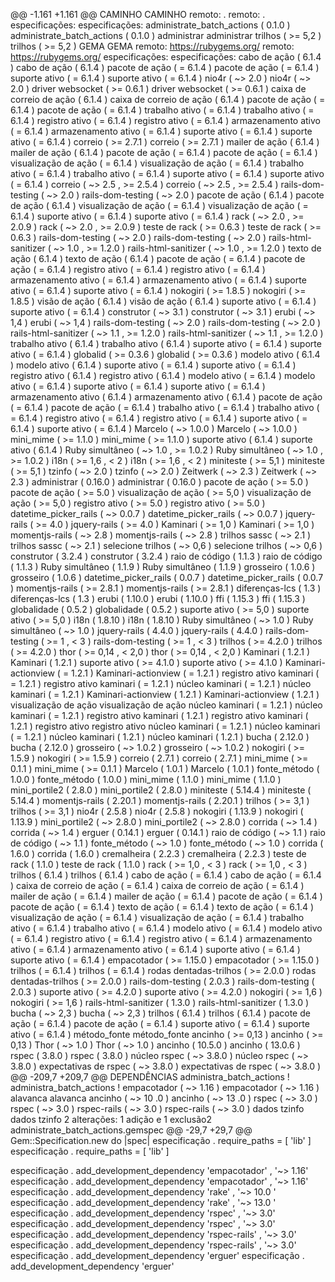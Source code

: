 @@ -1.161 +1.161 @@
CAMINHO	CAMINHO
  remoto:  .	  remoto:  .
  especificações:	  especificações:
    administrate_batch_actions ( 0.1.0 )	    administrate_batch_actions ( 0.1.0 )
      administrar	      administrar
      trilhos ( >=  5,2 )	      trilhos ( >=  5,2 )
GEMA	GEMA
  remoto:  https://rubygems.org/	  remoto:  https://rubygems.org/
  especificações:	  especificações:
    cabo de ação ( 6.1.4 )	    cabo de ação ( 6.1.4 )
      pacote de ação ( =  6.1.4 )	      pacote de ação ( =  6.1.4 )
      suporte ativo ( =  6.1.4 )	      suporte ativo ( =  6.1.4 )
      nio4r ( ~>  2.0 )	      nio4r ( ~>  2.0 )
      driver websocket ( >=  0.6.1 )	      driver websocket ( >=  0.6.1 )
    caixa de correio de ação ( 6.1.4 )	    caixa de correio de ação ( 6.1.4 )
      pacote de ação ( =  6.1.4 )	      pacote de ação ( =  6.1.4 )
      trabalho ativo ( =  6.1.4 )	      trabalho ativo ( =  6.1.4 )
      registro ativo ( =  6.1.4 )	      registro ativo ( =  6.1.4 )
      armazenamento ativo ( =  6.1.4 )	      armazenamento ativo ( =  6.1.4 )
      suporte ativo ( =  6.1.4 )	      suporte ativo ( =  6.1.4 )
      correio ( >=  2.7.1 )	      correio ( >=  2.7.1 )
    mailer de ação ( 6.1.4 )	    mailer de ação ( 6.1.4 )
      pacote de ação ( =  6.1.4 )	      pacote de ação ( =  6.1.4 )
      visualização de ação ( =  6.1.4 )	      visualização de ação ( =  6.1.4 )
      trabalho ativo ( =  6.1.4 )	      trabalho ativo ( =  6.1.4 )
      suporte ativo ( =  6.1.4 )	      suporte ativo ( =  6.1.4 )
      correio ( ~>  2.5 , >=  2.5.4 )	      correio ( ~>  2.5 , >=  2.5.4 )
      rails-dom-testing ( ~>  2.0 )	      rails-dom-testing ( ~>  2.0 )
    pacote de ação ( 6.1.4 )	    pacote de ação ( 6.1.4 )
      visualização de ação ( =  6.1.4 )	      visualização de ação ( =  6.1.4 )
      suporte ativo ( =  6.1.4 )	      suporte ativo ( =  6.1.4 )
      rack ( ~>  2.0 , >=  2.0.9 )	      rack ( ~>  2.0 , >=  2.0.9 )
      teste de rack ( >=  0.6.3 )	      teste de rack ( >=  0.6.3 )
      rails-dom-testing ( ~>  2.0 )	      rails-dom-testing ( ~>  2.0 )
      rails-html-sanitizer ( ~>  1.0 , >=  1.2.0 )	      rails-html-sanitizer ( ~>  1.0 , >=  1.2.0 )
    texto de ação ( 6.1.4 )	    texto de ação ( 6.1.4 )
      pacote de ação ( =  6.1.4 )	      pacote de ação ( =  6.1.4 )
      registro ativo ( =  6.1.4 )	      registro ativo ( =  6.1.4 )
      armazenamento ativo ( =  6.1.4 )	      armazenamento ativo ( =  6.1.4 )
      suporte ativo ( =  6.1.4 )	      suporte ativo ( =  6.1.4 )
      nokogiri ( >=  1.8.5 )	      nokogiri ( >=  1.8.5 )
    visão de ação ( 6.1.4 )	    visão de ação ( 6.1.4 )
      suporte ativo ( =  6.1.4 )	      suporte ativo ( =  6.1.4 )
      construtor ( ~>  3.1 )	      construtor ( ~>  3.1 )
      erubi ( ~>  1,4 )	      erubi ( ~>  1,4 )
      rails-dom-testing ( ~>  2.0 )	      rails-dom-testing ( ~>  2.0 )
      rails-html-sanitizer ( ~>  1.1 , >=  1.2.0 )	      rails-html-sanitizer ( ~>  1.1 , >=  1.2.0 )
    trabalho ativo ( 6.1.4 )	    trabalho ativo ( 6.1.4 )
      suporte ativo ( =  6.1.4 )	      suporte ativo ( =  6.1.4 )
      globalid ( >=  0.3.6 )	      globalid ( >=  0.3.6 )
    modelo ativo ( 6.1.4 )	    modelo ativo ( 6.1.4 )
      suporte ativo ( =  6.1.4 )	      suporte ativo ( =  6.1.4 )
    registro ativo ( 6.1.4 )	    registro ativo ( 6.1.4 )
      modelo ativo ( =  6.1.4 )	      modelo ativo ( =  6.1.4 )
      suporte ativo ( =  6.1.4 )	      suporte ativo ( =  6.1.4 )
    armazenamento ativo ( 6.1.4 )	    armazenamento ativo ( 6.1.4 )
      pacote de ação ( =  6.1.4 )	      pacote de ação ( =  6.1.4 )
      trabalho ativo ( =  6.1.4 )	      trabalho ativo ( =  6.1.4 )
      registro ativo ( =  6.1.4 )	      registro ativo ( =  6.1.4 )
      suporte ativo ( =  6.1.4 )	      suporte ativo ( =  6.1.4 )
      Marcelo ( ~>  1.0.0 )	      Marcelo ( ~>  1.0.0 )
      mini_mime ( >=  1.1.0 )	      mini_mime ( >=  1.1.0 )
    suporte ativo ( 6.1.4 )	    suporte ativo ( 6.1.4 )
      Ruby simultâneo ( ~>  1.0 , >=  1.0.2 )	      Ruby simultâneo ( ~>  1.0 , >=  1.0.2 )
      i18n ( >=  1,6 , <  2 )	      i18n ( >=  1,6 , <  2 )
      miniteste ( >=  5,1 )	      miniteste ( >=  5,1 )
      tzinfo ( ~>  2.0 )	      tzinfo ( ~>  2.0 )
      Zeitwerk ( ~>  2.3 )	      Zeitwerk ( ~>  2.3 )
    administrar ( 0.16.0 )	    administrar ( 0.16.0 )
      pacote de ação ( >=  5.0 )	      pacote de ação ( >=  5.0 )
      visualização de ação ( >=  5,0 )	      visualização de ação ( >=  5,0 )
      registro ativo ( >=  5.0 )	      registro ativo ( >=  5.0 )
      datetime_picker_rails ( ~>  0.0.7 )	      datetime_picker_rails ( ~>  0.0.7 )
      jquery-rails ( >=  4.0 )	      jquery-rails ( >=  4.0 )
      Kaminari ( >=  1,0 )	      Kaminari ( >=  1,0 )
      momentjs-rails ( ~>  2.8 )	      momentjs-rails ( ~>  2.8 )
      trilhos sassc ( ~>  2.1 )	      trilhos sassc ( ~>  2.1 )
      selecione trilhos ( ~>  0,6 )	      selecione trilhos ( ~>  0,6 )
    construtor ( 3.2.4 )	    construtor ( 3.2.4 )
    raio de código ( 1.1.3 )	    raio de código ( 1.1.3 )
    Ruby simultâneo ( 1.1.9 )	    Ruby simultâneo ( 1.1.9 )
    grosseiro ( 1.0.6 )	    grosseiro ( 1.0.6 )
    datetime_picker_rails ( 0.0.7 )	    datetime_picker_rails ( 0.0.7 )
      momentjs-rails ( >=  2.8.1 )	      momentjs-rails ( >=  2.8.1 )
    diferenças-lcs ( 1.3 )	    diferenças-lcs ( 1.3 )
    erubi ( 1.10.0 )	    erubi ( 1.10.0 )
    ffi ( 1.15.3 )	    ffi ( 1.15.3 )
    globalidade ( 0.5.2 )	    globalidade ( 0.5.2 )
      suporte ativo ( >=  5,0 )	      suporte ativo ( >=  5,0 )
    i18n ( 1.8.10 )	    i18n ( 1.8.10 )
      Ruby simultâneo ( ~>  1.0 )	      Ruby simultâneo ( ~>  1.0 )
    jquery-rails ( 4.4.0 )	    jquery-rails ( 4.4.0 )
      rails-dom-testing ( >=  1 , <  3 )	      rails-dom-testing ( >=  1 , <  3 )
      trilhos ( >=  4.2.0 )	      trilhos ( >=  4.2.0 )
      thor ( >=  0,14 , <  2,0 )	      thor ( >=  0,14 , <  2,0 )
    Kaminari ( 1.2.1 )	    Kaminari ( 1.2.1 )
      suporte ativo ( >=  4.1.0 )	      suporte ativo ( >=  4.1.0 )
      Kaminari-actionview ( =  1.2.1 )	      Kaminari-actionview ( =  1.2.1 )
      registro ativo kaminari ( =  1.2.1 )	      registro ativo kaminari ( =  1.2.1 )
      núcleo kaminari ( =  1.2.1 )	      núcleo kaminari ( =  1.2.1 )
    Kaminari-actionview ( 1.2.1 )	    Kaminari-actionview ( 1.2.1 )
      visualização de ação	      visualização de ação
      núcleo kaminari ( =  1.2.1 )	      núcleo kaminari ( =  1.2.1 )
    registro ativo kaminari ( 1.2.1 )	    registro ativo kaminari ( 1.2.1 )
      registro ativo	      registro ativo
      núcleo kaminari ( =  1.2.1 )	      núcleo kaminari ( =  1.2.1 )
    núcleo kaminari ( 1.2.1 )	    núcleo kaminari ( 1.2.1 )
    bucha ( 2.12.0 )	    bucha ( 2.12.0 )
      grosseiro ( ~>  1.0.2 )	      grosseiro ( ~>  1.0.2 )
      nokogiri ( >=  1.5.9 )	      nokogiri ( >=  1.5.9 )
    correio ( 2.7.1 )	    correio ( 2.7.1 )
      mini_mime ( >=  0.1.1 )	      mini_mime ( >=  0.1.1 )
    Marcelo ( 1.0.1 )	    Marcelo ( 1.0.1 )
    fonte_método ( 1.0.0 )	    fonte_método ( 1.0.0 )
    mini_mime ( 1.1.0 )	    mini_mime ( 1.1.0 )
    mini_portile2 ( 2.8.0 )	    mini_portile2 ( 2.8.0 )
    miniteste ( 5.14.4 )	    miniteste ( 5.14.4 )
    momentjs-rails ( 2.20.1 )	    momentjs-rails ( 2.20.1 )
      trilhos ( >=  3,1 )	      trilhos ( >=  3,1 )
    nio4r ( 2.5.8 )	    nio4r ( 2.5.8 )
    nokogiri ( 1.13.9 )	    nokogiri ( 1.13.9 )
      mini_portile2 ( ~>  2.8.0 )	      mini_portile2 ( ~>  2.8.0 )
      corrida ( ~>  1.4 )	      corrida ( ~>  1.4 )
    erguer ( 0.14.1 )	    erguer ( 0.14.1 )
      raio de código ( ~>  1.1 )	      raio de código ( ~>  1.1 )
      fonte_método ( ~>  1.0 )	      fonte_método ( ~>  1.0 )
    corrida ( 1.6.0 )	    corrida ( 1.6.0 )
    cremalheira ( 2.2.3 )	    cremalheira ( 2.2.3 )
    teste de rack ( 1.1.0 )	    teste de rack ( 1.1.0 )
      rack ( >=  1,0 , <  3 )	      rack ( >=  1,0 , <  3 )
    trilhos ( 6.1.4 )	    trilhos ( 6.1.4 )
      cabo de ação ( =  6.1.4 )	      cabo de ação ( =  6.1.4 )
      caixa de correio de ação ( =  6.1.4 )	      caixa de correio de ação ( =  6.1.4 )
      mailer de ação ( =  6.1.4 )	      mailer de ação ( =  6.1.4 )
      pacote de ação ( =  6.1.4 )	      pacote de ação ( =  6.1.4 )
      texto de ação ( =  6.1.4 )	      texto de ação ( =  6.1.4 )
      visualização de ação ( =  6.1.4 )	      visualização de ação ( =  6.1.4 )
      trabalho ativo ( =  6.1.4 )	      trabalho ativo ( =  6.1.4 )
      modelo ativo ( =  6.1.4 )	      modelo ativo ( =  6.1.4 )
      registro ativo ( =  6.1.4 )	      registro ativo ( =  6.1.4 )
      armazenamento ativo ( =  6.1.4 )	      armazenamento ativo ( =  6.1.4 )
      suporte ativo ( =  6.1.4 )	      suporte ativo ( =  6.1.4 )
      empacotador ( >=  1.15.0 )	      empacotador ( >=  1.15.0 )
      trilhos ( =  6.1.4 )	      trilhos ( =  6.1.4 )
      rodas dentadas-trilhos ( >=  2.0.0 )	      rodas dentadas-trilhos ( >=  2.0.0 )
    rails-dom-testing ( 2.0.3 )	    rails-dom-testing ( 2.0.3 )
      suporte ativo ( >=  4.2.0 )	      suporte ativo ( >=  4.2.0 )
      nokogiri ( >=  1,6 )	      nokogiri ( >=  1,6 )
    rails-html-sanitizer ( 1.3.0 )	    rails-html-sanitizer ( 1.3.0 )
      bucha ( ~>  2,3 )	      bucha ( ~>  2,3 )
    trilhos ( 6.1.4 )	    trilhos ( 6.1.4 )
      pacote de ação ( =  6.1.4 )	      pacote de ação ( =  6.1.4 )
      suporte ativo ( =  6.1.4 )	      suporte ativo ( =  6.1.4 )
      método_fonte	      método_fonte
      ancinho ( >=  0,13 )	      ancinho ( >=  0,13 )
      Thor ( ~>  1.0 )	      Thor ( ~>  1.0 )
    ancinho ( 10.5.0 )	    ancinho ( 13.0.6 )
    rspec ( 3.8.0 )	    rspec ( 3.8.0 )
      núcleo rspec ( ~>  3.8.0 )	      núcleo rspec ( ~>  3.8.0 )
      expectativas de rspec ( ~>  3.8.0 )	      expectativas de rspec ( ~>  3.8.0 )
@@ -209,7 +209,7 @@ DEPENDÊNCIAS
  administra_batch_actions !	  administra_batch_actions !
  empacotador ( ~>  1.16 )	  empacotador ( ~>  1.16 )
  alavanca	  alavanca
  ancinho ( ~>  10 .0 )	  ancinho ( ~>  13 .0 )
  rspec ( ~>  3.0 )	  rspec ( ~>  3.0 )
  rspec-rails ( ~>  3.0 )	  rspec-rails ( ~>  3.0 )
  dados tzinfo	  dados tzinfo
  2 alterações: 1 adição e 1 exclusão2 
administrate_batch_actions.gemspec
@@ -29,7 +29,7 @@ Gem::Specification.new do |spec|
  especificação . require_paths  =  [ 'lib' ]	  especificação . require_paths  =  [ 'lib' ]


  especificação . add_development_dependency  'empacotador' ,  '~> 1.16'	  especificação . add_development_dependency  'empacotador' ,  '~> 1.16'
  especificação . add_development_dependency  'rake' ,  '~> 10.0 '	  especificação . add_development_dependency  'rake' ,  '~> 13.0 '
  especificação . add_development_dependency  'rspec' ,  '~> 3.0'	  especificação . add_development_dependency  'rspec' ,  '~> 3.0'
  especificação . add_development_dependency  'rspec-rails' ,  '~> 3.0'	  especificação . add_development_dependency  'rspec-rails' ,  '~> 3.0'
  especificação . add_development_dependency  'erguer'	  especificação . add_development_dependency  'erguer'

